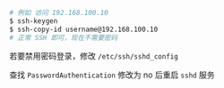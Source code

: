 ```sh
# 例如 访问 192.168.100.10
$ ssh-keygen
$ ssh-copy-id username@192.168.100.10
# 正常 SSH 即可，现在不需要密码
```

若要禁用密码登录，修改 `/etc/ssh/sshd_config`

查找 `PasswordAuthentication` 修改为 no 后重启 `sshd` 服务